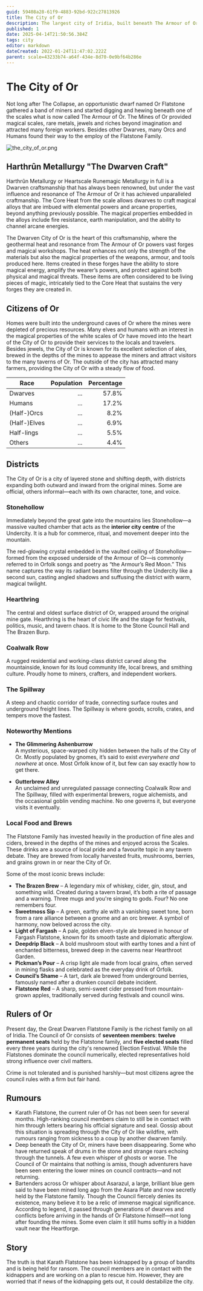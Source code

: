 ```yaml
---
guid: 59408a28-61f9-4883-92bd-922c27813926
title: The City of Or
description: The largest city of Iridia, built beneath The Armour of Or.
published: 1
date: 2025-04-14T21:50:56.384Z
tags: city
editor: markdown
dateCreated: 2022-01-24T11:47:02.222Z
parent: scale=43233b74-a64f-434e-8d70-0e9bf64b286e
---
```


# The City of Or
Not long after The Collapse, an opportunistic dwarf named Or Flatstone gathered a band of miners and started digging and hewing beneath one of the scales what is now called The Armour of Or. The Mines of Or provided magical scales, rare metals, jewels and riches beyond imagination and attracted many foreign workers. Besides other Dwarves, many Orcs and Humans found their way to the employ of the Flatstone Family.

![the_city_of_or.png](/images/world/the_city_of_or_v2.png)

## Harthrûn Metallurgy "The Dwarven Craft"
Harthrûn Metallurgy or Heartscale Runemagic Metallurgy in full is a Dwarven craftsmanship that has always been renowned, but under the vast influence and resonance of The Armour of Or it has achieved unparalleled craftmanship. The Core Heat from the scale allows dwarves to craft magical alloys that are imbued with elemental powers and arcane properties, beyond anything previously possible. The magical properties embedded in the alloys include fire resistance, earth manipulation, and the ability to channel arcane energies.

The Dwarven City of Or is the heart of this craftsmanship, where the geothermal heat and resonance from The Armour of Or powers vast forges and magical workshops. The heat enhances not only the strength of the materials but also the magical properties of the weapons, armour, and tools produced here. Items created in these forges have the ability to store magical energy, amplify the wearer’s powers, and protect against both physical and magical threats. These items are often considered to be living pieces of magic, intricately tied to the Core Heat that sustains the very forges they are created in.

## Citizens of Or
Homes were built into the underground caves of Or where the mines were depleted of precious resources. Many elves and humans with an interest in the magical properties of the white scales of Or have moved into the heart of the City of Or to provide their services to the locals and travelers. Besides jewels, the City of Or is known for its excellent selection of ales, brewed in the depths of the mines to appease the miners and attract visitors to the many taverns of Or. The outside of the city has attracted many farmers, providing the City of Or with a steady flow of food.

| Race         | Population | Percentage |
|--------------|-----------:|-----------:|
| Dwarves      | ...        | 57.8%      |
| Humans       | ...        | 17.2%      |
| (Half-)Orcs  | ...        | 8.2%       |
| (Half-)Elves | ...        | 6.9%       |
| Half-lings   | ...        | 5.5%       |
| Others       | ...        | 4.4%       |

## Districts

The City of Or is a city of layered stone and shifting depth, with districts expanding both outward and inward from the original mines. Some are official, others informal—each with its own character, tone, and voice.

### Stonehollow
Immediately beyond the great gate into the mountains lies Stonehollow—a massive vaulted chamber that acts as the **interior city centre** of the Undercity. It is a hub for commerce, ritual, and movement deeper into the mountain.

The red-glowing crystal embedded in the vaulted ceiling of Stonehollow—formed from the exposed underside of the Armour of Or—is commonly referred to in Orfolk songs and poetry as “the Armour’s Red Moon.” This name captures the way its radiant beams filter through the Undercity like a second sun, casting angled shadows and suffusing the district with warm, magical twilight.

### Hearthring
The central and oldest surface district of Or, wrapped around the original mine gate. Hearthring is the heart of civic life and the stage for festivals, politics, music, and tavern chaos. It is home to the Stone Council Hall and The Brazen Burp.

### Coalwalk Row
A rugged residential and working-class district carved along the mountainside, known for its loud community life, local brews, and smithing culture. Proudly home to miners, crafters, and independent workers.

### The Spillway
A steep and chaotic corridor of trade, connecting surface routes and underground freight lines. The Spillway is where goods, scrolls, crates, and tempers move the fastest.

### Noteworthy Mentions
- **The Glimmering Ashenburrow**  
  A mysterious, space-warped city hidden between the halls of the City of Or. Mostly populated by gnomes, it’s said to exist *everywhere and nowhere* at once. Most Orfolk know of it, but few can say exactly how to get there.
  
- **Gutterbrew Alley**  
  An unclaimed and unregulated passage connecting Coalwalk Row and The Spillway, filled with experimental brewers, rogue alchemists, and the occasional goblin vending machine. No one governs it, but everyone visits it eventually.

### Local Food and Brews

The Flatstone Family has invested heavily in the production of fine ales and ciders, brewed in the depths of the mines and enjoyed across the Scales. These drinks are a source of local pride and a favourite topic in any tavern debate. They are brewed from locally harvested fruits, mushrooms, berries, and grains grown in or near the City of Or.

Some of the most iconic brews include:

- **The Brazen Brew** – A legendary mix of whiskey, cider, gin, stout, and something wild. Created during a tavern brawl, it’s both a rite of passage and a warning. Three mugs and you're singing to gods. Four? No one remembers four.
- **Sweetmoss Sip** – A green, earthy ale with a vanishing sweet tone, born from a rare alliance between a gnome and an orc brewer. A symbol of harmony, now beloved across the city.
- **Light of Fargash** – A pale, golden elven-style ale brewed in honour of Fargash Flatstone, known for its smooth taste and diplomatic afterglow.
- **Deepdrip Black** – A bold mushroom stout with earthy tones and a hint of enchanted bitterness, brewed deep in the caverns near Hearthroot Garden.
- **Pickman’s Pour** – A crisp light ale made from local grains, often served in mining flasks and celebrated as the everyday drink of Orfolk.
- **Council’s Shame** – A tart, dark ale brewed from underground berries, famously named after a drunken council debate incident.
- **Flatstone Red** – A sharp, semi-sweet cider pressed from mountain-grown apples, traditionally served during festivals and council wins.

## Rulers of Or

Present day, the Great Dwarven Flatstone Family is the richest family on all of Iridia. The Council of Or consists of **seventeen members**: **twelve permanent seats** held by the Flatstone family, and **five elected seats** filled every three years during the city's renowned Election Festival. While the Flatstones dominate the council numerically, elected representatives hold strong influence over civil matters. 

Crime is not tolerated and is punished harshly—but most citizens agree the council rules with a firm but fair hand.

## Rumours
- Karath Flatstone, the current ruler of Or has not been seen for several months. High-ranking council members claim to still be in contact with him through letters bearing his official signature and seal. Gossip about this situation is spreading through the City of Or like wildfire, with rumours ranging from sickness to a coup by another dwarven family.
- Deep beneath the City of Or, miners have been disappearing. Some who have returned speak of drums in the stone and strange roars echoing through the tunnels. A few even whisper of ghosts or worse. The Council of Or maintains that nothing is amiss, though adventurers have been seen entering the lower mines on council contracts—and not returning.
- Bartenders across Or whisper about Asarazul, a large, brilliant blue gem said to have been mined long ago from the Asara Plate and now secretly held by the Flatstone family. Though the Council fiercely denies its existence, many believe it to be a relic of immense magical significance. According to legend, it passed through generations of dwarves and conflicts before arriving in the hands of Or Flatstone himself—not long after founding the mines. Some even claim it still hums softly in a hidden vault near the Heartforge.

## Story
The truth is that Karath Flatstone has been kidnapped by a group of bandits and is being held for ransom. The council members are in contact with the kidnappers and are working on a plan to rescue him. However, they are worried that if news of the kidnapping gets out, it could destabilize the city.

